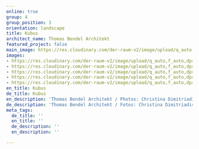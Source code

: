 ```yaml
---
online: true
group: 4
group_position: 3
orientation: landscape
title: Kubus
architect_name: Thomas Bendel Architekt
featured_project: false
main_image: https://res.cloudinary.com/der-raum-v2/image/upload/q_auto,f_auto,dpr_auto/v1614947639/Kueche-Einbauschrank-lila-weiss-lackiert_v1ysce_pvq2ch.jpg
images:
- https://res.cloudinary.com/der-raum-v2/image/upload/q_auto,f_auto,dpr_auto/v1614947639/Kueche-Einbauschrank-lila-weiss-lackiert_v1ysce_pvq2ch.jpg
- https://res.cloudinary.com/der-raum-v2/image/upload/q_auto,f_auto,dpr_auto/v1614947656/Schlafzimmer-Einbauschrank_rouqly_hcdz64.jpg
- https://res.cloudinary.com/der-raum-v2/image/upload/q_auto,f_auto,dpr_auto/v1614947626/Einbauschrank-Homeoffice_p4jctf_hnchoy.jpg
- https://res.cloudinary.com/der-raum-v2/image/upload/q_auto,f_auto,dpr_auto/v1614947623/Einbaukueche-Einbauschrank-lila-weiss-lackiert_d6d7vs_skm7ik.jpg
- https://res.cloudinary.com/der-raum-v2/image/upload/q_auto,f_auto,dpr_auto/v1614947615/Badezimmer-Waschtisch-weiss-Einbauschrank_i45nsv_yu6v5z.jpg
en_title: Kubus
de_title: Kubus
en_description: 'Thomas Bendel Architekt / Photos: Christina Dimitriadis'
de_description: 'Thomas Bendel Architekt / Fotos: Christina Dimitriadis'
meta_tags:
  de_title: ''
  en_title: ''
  de_description: ''
  en_description: ''

---
```

